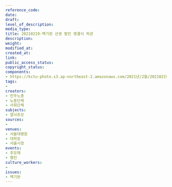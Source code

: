 ```yaml
---
reference_code: 
date: 
draft: 
level_of_description: 
media_type: 
title: 20210219-백기완 선생 발인 영결식 하관
description: 
weight: 
modified_at: 
created_at: 
link: 
public_access_status: 
copyright_status: 
components:
- https://kctu-photo.s3.ap-northeast-2.amazonaws.com/2021년/2월/20210219-백기완+선생+발인+영결식+하관/_1DX1558.jpg
tags:
- 
creators:
- 민주노총
- 노동단체
- 사회단체
subjects:
- 열사추모
sources:
- 
venues:
- 서울대병원
- 대학로
- 서울시청
events:
- 추모제
- 행진
culture_workers:
- 
issues:
- 백기완
---
```

